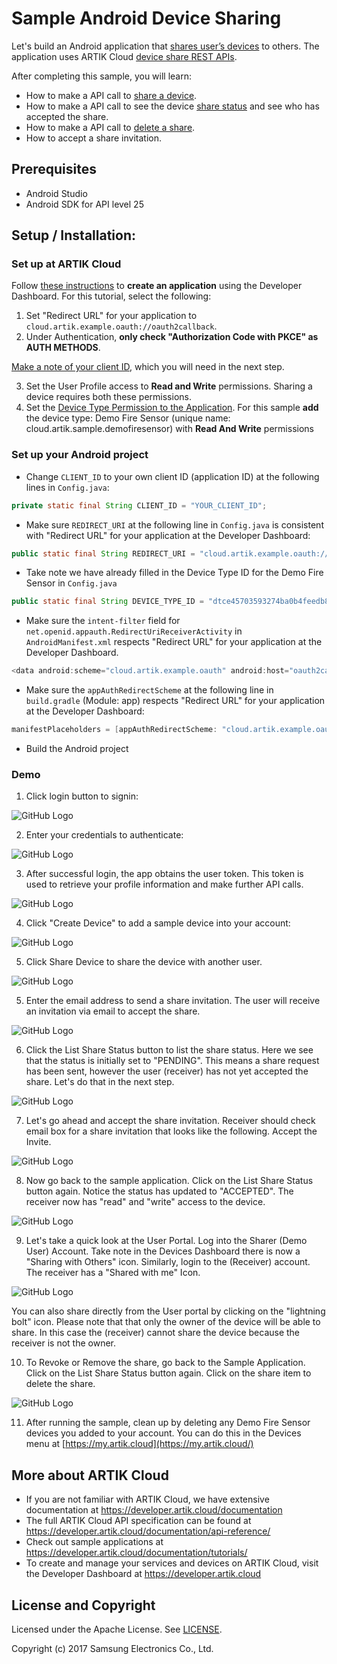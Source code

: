 # Sample Android Device Sharing

Let's build an Android application that [shares user’s devices](https://developer.artik.cloud/documentation/device-sharing.html) to others.  The application uses ARTIK Cloud [device share REST APIs](https://developer.artik.cloud/documentation/api-reference/rest-api.html).

After completing this sample, you will learn:

* How to make a API call to [share a device](https://developer.artik.cloud/documentation/api-reference/rest-api.html#create-a-device-share).
* How to make a API call to see the device [share status](https://developer.artik.cloud/documentation/api-reference/rest-api.html#get-device-shares) and see who has accepted the share.
* How to make a API call to [delete a share](https://developer.artik.cloud/documentation/api-reference/rest-api.html#delete-a-device-share).
* How to accept a share invitation. 

## Prerequisites
* Android Studio
* Android SDK for API level 25

## Setup / Installation:

### Set up at ARTIK Cloud

Follow [these instructions](https://developer.artik.cloud/documentation/tools/web-tools.html#creating-an-application) to **create an application** using the Developer Dashboard.   For this tutorial, select the following:

1. Set "Redirect URL" for your application to `cloud.artik.example.oauth://oauth2callback`.
2. Under Authentication, **only check "Authorization Code with PKCE" as AUTH METHODS**. 

[Make a note of your client ID](https://developer.artik.cloud/documentation/tools/web-tools.html#how-to-find-your-application-id), which you will need in the next step.

3. Set the User Profile access to **Read and Write** permissions.   Sharing a device requires both these permissions.
4. Set the [Device Type Permission to the Application](https://developer.artik.cloud/dashboard/applications).  For this sample **add** the device type: Demo Fire Sensor (unique name: cloud.artik.sample.demofiresensor) with **Read And Write** permissions

### Set up your Android project

- Change `CLIENT_ID` to your own client ID (application ID) at the following lines in `Config.java`:

~~~java
private static final String CLIENT_ID = "YOUR_CLIENT_ID";
~~~

- Make sure `REDIRECT_URI` at the following line in `Config.java` is consistent with "Redirect URL" for your application at the Developer Dashboard:

~~~java
public static final String REDIRECT_URI = "cloud.artik.example.oauth://oauth2callback";
~~~

- Take note we have already filled in the Device Type ID for the Demo Fire Sensor in `Config.java`

~~~java
public static final String DEVICE_TYPE_ID = "dtce45703593274ba0b4feedb83bc152d8";
~~~

- Make sure the `intent-filter` field for `net.openid.appauth.RedirectUriReceiverActivity` in `AndroidManifest.xml` respects "Redirect URL" for your application at the Developer Dashboard.

~~~java
<data android:scheme="cloud.artik.example.oauth" android:host="oauth2callback"/>
~~~

- Make sure the `appAuthRedirectScheme` at the following line in `build.gradle` (Module: app) respects "Redirect URL" for your application at the Developer Dashboard:

~~~java
manifestPlaceholders = [appAuthRedirectScheme: "cloud.artik.example.oauth://oauth2callback"]
~~~

- Build the Android project

### Demo

1. Click login button to signin:

![GitHub Logo](./img/app_start@0,5x.png?s=300)

2. Enter your credentials to authenticate:

![GitHub Logo](./img/artik_login@0,5x.png?s=300)

3. After successful login, the app obtains the user token.   This token is used to retrieve your profile information and make further API calls.

![GitHub Logo](./img/afterlogin_response@0,5x.png)

4. Click "Create Device" to add a sample device into your account:

![GitHub Logo](./img/create_response@0,5x.png)

5. Click Share Device to share the device with another user.   

![GitHub Logo](./img/share_response@0,5x.png)

5. Enter the email address to send a share invitation.   The user will receive an invitation via email to accept the share.

![GitHub Logo](./img/enter_email@0,5x.png)

6. Click the List Share Status button to list the share status.   Here we see that the status is initially set to "PENDING".   This means a share request has been sent, however the user (receiver) has not yet accepted the share.    Let's do that in the next step.

![GitHub Logo](./img/pending@0,5x.png)

7. Let's go ahead and accept the share invitation.   Receiver should check email box for a share invitation that looks like the following.  Accept the Invite.

![GitHub Logo](./img/email_invitation_copy.png)

8. Now go back to the sample application.   Click on the List Share Status button again.   Notice the status has updated to "ACCEPTED".   The receiver now has "read" and "write" access to the device.

![GitHub Logo](./img/accepted@0,5x.png)

9. Let's take a quick look at the User Portal.   Log into the Sharer  (Demo User) Account.  Take note in the Devices Dashboard there is now a "Sharing with Others" icon.  Similarly, login to the (Receiver) account.   The receiver has a "Shared with me" Icon.    

![GitHub Logo](./img/portal_share_icons.png)

You can also share directly from the User portal by clicking on the "lightning bolt" icon.   Please note that that only the owner of the device will be able to share.  In this case the (receiver) cannot share the device because the receiver is not the owner.

10. To Revoke or Remove the share, go back to the Sample Application.    Click on the List Share Status button again.   Click on the share item to delete the share.

![GitHub Logo](./img/delete_share@0,5x.png)

11. After running the sample, clean up by deleting any Demo Fire Sensor devices you added to your account. You can do this in the Devices menu at [https://my.artik.cloud](https://my.artik.cloud/)

More about ARTIK Cloud
---------------

- If you are not familiar with ARTIK Cloud, we have extensive documentation at https://developer.artik.cloud/documentation
- The full ARTIK Cloud API specification can be found at https://developer.artik.cloud/documentation/api-reference/
- Check out sample applications at https://developer.artik.cloud/documentation/tutorials/
- To create and manage your services and devices on ARTIK Cloud, visit the Developer Dashboard at https://developer.artik.cloud

License and Copyright
---------------------

Licensed under the Apache License. See [LICENSE](LICENSE).

Copyright (c) 2017 Samsung Electronics Co., Ltd.
